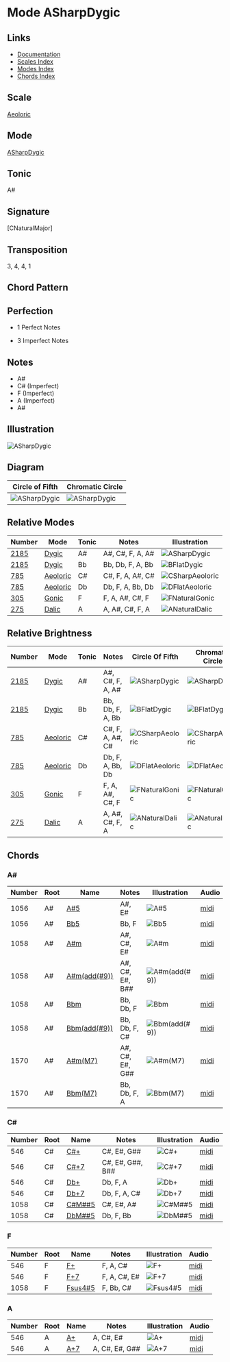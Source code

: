 # Mode ASharpDygic

## Links

- [Documentation](README.md)
- [Scales Index](Scales.md)
- [Modes Index](Modes.md)
- [Chords Index](Chords.md)

## Scale

[Aeoloric](ScaleAeoloric.md)

## Mode

[ASharpDygic](ModeASharpDygic.md)

## Tonic

A#

## Signature

[CNaturalMajor]

## Transposition

3, 4, 4, 1

## Chord Pattern



## Perfection

 - 1 Perfect Notes

 - 3 Imperfect Notes

## Notes

- A#
- C# (Imperfect)
- F (Imperfect)
- A (Imperfect)
- A#

## Illustration

![ASharpDygic](ModeASharpDygic.png)

## Diagram

| Circle of Fifth | Chromatic Circle |
|-----------------|------------------|
| ![ASharpDygic](CircleOfFifthModeASharpDygic.png) | ![ASharpDygic](ChromaticCircleModeASharpDygic.png) |
## Relative Modes

| Number | Mode | Tonic | Notes | Illustration |
|--------|------|-------|-------|--------------|
| [2185](https://ianring.com/musictheory/scales/2185) | [Dygic](ModeDygic.md) | A# | A#, C#, F, A, A# | ![ASharpDygic](ModeASharpDygic.png) |
| [2185](https://ianring.com/musictheory/scales/2185) | [Dygic](ModeDygic.md) | Bb | Bb, Db, F, A, Bb | ![BFlatDygic](ModeBFlatDygic.png) |
| [785](https://ianring.com/musictheory/scales/785) | [Aeoloric](ModeAeoloric.md) | C# | C#, F, A, A#, C# | ![CSharpAeoloric](ModeCSharpAeoloric.png) |
| [785](https://ianring.com/musictheory/scales/785) | [Aeoloric](ModeAeoloric.md) | Db | Db, F, A, Bb, Db | ![DFlatAeoloric](ModeDFlatAeoloric.png) |
| [305](https://ianring.com/musictheory/scales/305) | [Gonic](ModeGonic.md) | F | F, A, A#, C#, F | ![FNaturalGonic](ModeFNaturalGonic.png) |
| [275](https://ianring.com/musictheory/scales/275) | [Dalic](ModeDalic.md) | A | A, A#, C#, F, A | ![ANaturalDalic](ModeANaturalDalic.png) |
## Relative Brightness

| Number | Mode | Tonic | Notes | Circle Of Fifth | Chromatic Circle |
|--------|------|-------|-------|-----------------|------------------|
| [2185](https://ianring.com/musictheory/scales/2185) | [Dygic](ModeDygic.md) | A# | A#, C#, F, A, A# | ![ASharpDygic](CircleOfFifthModeASharpDygic.png) | ![ASharpDygic](ChromaticCircleModeASharpDygic.png) |
| [2185](https://ianring.com/musictheory/scales/2185) | [Dygic](ModeDygic.md) | Bb | Bb, Db, F, A, Bb | ![BFlatDygic](CircleOfFifthModeBFlatDygic.png) | ![BFlatDygic](ChromaticCircleModeBFlatDygic.png) |
| [785](https://ianring.com/musictheory/scales/785) | [Aeoloric](ModeAeoloric.md) | C# | C#, F, A, A#, C# | ![CSharpAeoloric](CircleOfFifthModeCSharpAeoloric.png) | ![CSharpAeoloric](ChromaticCircleModeCSharpAeoloric.png) |
| [785](https://ianring.com/musictheory/scales/785) | [Aeoloric](ModeAeoloric.md) | Db | Db, F, A, Bb, Db | ![DFlatAeoloric](CircleOfFifthModeDFlatAeoloric.png) | ![DFlatAeoloric](ChromaticCircleModeDFlatAeoloric.png) |
| [305](https://ianring.com/musictheory/scales/305) | [Gonic](ModeGonic.md) | F | F, A, A#, C#, F | ![FNaturalGonic](CircleOfFifthModeFNaturalGonic.png) | ![FNaturalGonic](ChromaticCircleModeFNaturalGonic.png) |
| [275](https://ianring.com/musictheory/scales/275) | [Dalic](ModeDalic.md) | A | A, A#, C#, F, A | ![ANaturalDalic](CircleOfFifthModeANaturalDalic.png) | ![ANaturalDalic](ChromaticCircleModeANaturalDalic.png) |

## Chords

### A#

| Number | Root | Name | Notes | Illustration | Audio |
|--------|------|------|-------|--------------|-------|
| 1056 | A# | [A#5](ChordASharpPowerChord.md) | A#, E# | ![A#5](ChordASharpPowerChordRootPosition.png) | [midi](ChordASharpPowerChordRootPosition.mid) |
| 1056 | A# | [Bb5](ChordBFlatPowerChord.md) | Bb, F | ![Bb5](ChordBFlatPowerChordRootPosition.png) | [midi](ChordBFlatPowerChordRootPosition.mid) |
| 1058 | A# | [A#m](ChordASharpMinor.md) | A#, C#, E# | ![A#m](ChordASharpMinorRootPosition.png) | [midi](ChordASharpMinorRootPosition.mid) |
| 1058 | A# | [A#m(add(#9))](ChordASharpMinorAddSharpNinth.md) | A#, C#, E#, B## | ![A#m(add(#9))](ChordASharpMinorAddSharpNinthRootPosition.png) | [midi](ChordASharpMinorAddSharpNinthRootPosition.mid) |
| 1058 | A# | [Bbm](ChordBFlatMinor.md) | Bb, Db, F | ![Bbm](ChordBFlatMinorRootPosition.png) | [midi](ChordBFlatMinorRootPosition.mid) |
| 1058 | A# | [Bbm(add(#9))](ChordBFlatMinorAddSharpNinth.md) | Bb, Db, F, C# | ![Bbm(add(#9))](ChordBFlatMinorAddSharpNinthRootPosition.png) | [midi](ChordBFlatMinorAddSharpNinthRootPosition.mid) |
| 1570 | A# | [A#m(M7)](ChordASharpMinorMajorSeventh.md) | A#, C#, E#, G## | ![A#m(M7)](ChordASharpMinorMajorSeventhRootPosition.png) | [midi](ChordASharpMinorMajorSeventhRootPosition.mid) |
| 1570 | A# | [Bbm(M7)](ChordBFlatMinorMajorSeventh.md) | Bb, Db, F, A | ![Bbm(M7)](ChordBFlatMinorMajorSeventhRootPosition.png) | [midi](ChordBFlatMinorMajorSeventhRootPosition.mid) |

### C#

| Number | Root | Name | Notes | Illustration | Audio |
|--------|------|------|-------|--------------|-------|
| 546 | C# | [C#+](ChordCSharpAugmented.md) | C#, E#, G## | ![C#+](ChordCSharpAugmentedRootPosition.png) | [midi](ChordCSharpAugmentedRootPosition.mid) |
| 546 | C# | [C#+7](ChordCSharpAugmentedAugmentedSeventh.md) | C#, E#, G##, B## | ![C#+7](ChordCSharpAugmentedAugmentedSeventhRootPosition.png) | [midi](ChordCSharpAugmentedAugmentedSeventhRootPosition.mid) |
| 546 | C# | [Db+](ChordDFlatAugmented.md) | Db, F, A | ![Db+](ChordDFlatAugmentedRootPosition.png) | [midi](ChordDFlatAugmentedRootPosition.mid) |
| 546 | C# | [Db+7](ChordDFlatAugmentedAugmentedSeventh.md) | Db, F, A, C# | ![Db+7](ChordDFlatAugmentedAugmentedSeventhRootPosition.png) | [midi](ChordDFlatAugmentedAugmentedSeventhRootPosition.mid) |
| 1058 | C# | [C#M##5](ChordCSharpMajorDoubleSharpFifth.md) | C#, E#, A# | ![C#M##5](ChordCSharpMajorDoubleSharpFifthRootPosition.png) | [midi](ChordCSharpMajorDoubleSharpFifthRootPosition.mid) |
| 1058 | C# | [DbM##5](ChordDFlatMajorDoubleSharpFifth.md) | Db, F, Bb | ![DbM##5](ChordDFlatMajorDoubleSharpFifthRootPosition.png) | [midi](ChordDFlatMajorDoubleSharpFifthRootPosition.mid) |

### F

| Number | Root | Name | Notes | Illustration | Audio |
|--------|------|------|-------|--------------|-------|
| 546 | F | [F+](ChordFNaturalAugmented.md) | F, A, C# | ![F+](ChordFNaturalAugmentedRootPosition.png) | [midi](ChordFNaturalAugmentedRootPosition.mid) |
| 546 | F | [F+7](ChordFNaturalAugmentedAugmentedSeventh.md) | F, A, C#, E# | ![F+7](ChordFNaturalAugmentedAugmentedSeventhRootPosition.png) | [midi](ChordFNaturalAugmentedAugmentedSeventhRootPosition.mid) |
| 1058 | F | [Fsus4#5](ChordFNaturalSuspendedFourthSharpFifth.md) | F, Bb, C# | ![Fsus4#5](ChordFNaturalSuspendedFourthSharpFifthRootPosition.png) | [midi](ChordFNaturalSuspendedFourthSharpFifthRootPosition.mid) |

### A

| Number | Root | Name | Notes | Illustration | Audio |
|--------|------|------|-------|--------------|-------|
| 546 | A | [A+](ChordANaturalAugmented.md) | A, C#, E# | ![A+](ChordANaturalAugmentedRootPosition.png) | [midi](ChordANaturalAugmentedRootPosition.mid) |
| 546 | A | [A+7](ChordANaturalAugmentedAugmentedSeventh.md) | A, C#, E#, G## | ![A+7](ChordANaturalAugmentedAugmentedSeventhRootPosition.png) | [midi](ChordANaturalAugmentedAugmentedSeventhRootPosition.mid) |

